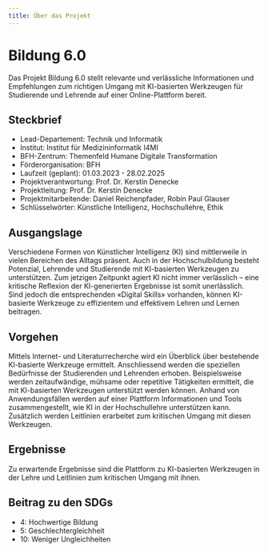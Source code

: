 ```yaml
---
title: Über das Projekt
---
```


# Bildung 6.0

Das Projekt Bildung 6.0 stellt relevante und verlässliche Informationen und Empfehlungen zum richtigen Umgang mit KI-basierten Werkzeugen für Studierende und Lehrende auf einer Online-Plattform bereit.

## Steckbrief

- Lead-Departement: Technik und Informatik
- Institut: Institut für Medizininformatik I4MI
- BFH-Zentrum: Themenfeld Humane Digitale Transformation
- Förderorganisation: BFH
- Laufzeit (geplant): 01.03.2023 - 28.02.2025
- Projektverantwortung: Prof. Dr. Kerstin Denecke
- Projektleitung: Prof. Dr. Kerstin Denecke
- Projektmitarbeitende: Daniel Reichenpfader, Robin Paul Glauser
- Schlüsselwörter: Künstliche Intelligenz, Hochschullehre, Ethik

## Ausgangslage

Verschiedene Formen von Künstlicher Intelligenz (KI) sind mittlerweile in vielen Bereichen des Alltags präsent. Auch in der Hochschulbildung besteht Potenzial, Lehrende und Studierende mit KI-basierten Werkzeugen zu unterstützen. Zum jetzigen Zeitpunkt agiert KI nicht immer verlässlich – eine kritische Reflexion der KI-generierten Ergebnisse ist somit unerlässlich. Sind jedoch die entsprechenden «Digital Skills» vorhanden, können KI-basierte Werkzeuge zu effizientem und effektivem Lehren und Lernen beitragen.

## Vorgehen

Mittels Internet- und Literaturrecherche wird ein Überblick über bestehende KI-basierte Werkzeuge ermittelt. Anschliessend werden die speziellen Bedürfnisse der Studierenden und Lehrenden erhoben. Beispielsweise werden zeitaufwändige, mühsame oder repetitive Tätigkeiten ermittelt, die mit KI-basierten Werkzeugen unterstützt werden können. Anhand von Anwendungsfällen werden auf einer Plattform Informationen und Tools zusammengestellt, wie KI in der Hochschullehre unterstützen kann. Zusätzlich werden Leitlinien erarbeitet zum kritischen Umgang mit diesen Werkzeugen.

## Ergebnisse

Zu erwartende Ergebnisse sind die Plattform zu KI-basierten Werkzeugen in der Lehre und Leitlinien zum kritischen Umgang mit ihnen.

## Beitrag zu den SDGs

- 4: Hochwertige Bildung
- 5: Geschlechtergleichheit
- 10: Weniger Ungleichheiten